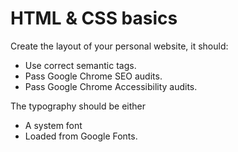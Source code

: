 # HTML & CSS basics

Create the layout of your personal website, it should:

- Use correct semantic tags.
- Pass Google Chrome SEO audits.
- Pass Google Chrome Accessibility audits.

The typography should be either

- A system font
- Loaded from Google Fonts.

